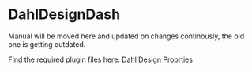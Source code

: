 # DahlDesignDash

Manual will be moved here and updated on changes continously, the old one is getting outdated.

Find the required plugin files here: [Dahl Design Proprties](https://github.com/andreasdahl1987/DahlDesignProperties)
